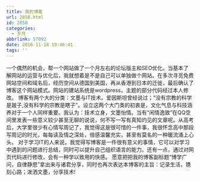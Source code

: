 ```yaml
---
title: 我的博客
url: 2858.html
id: 2858
categories:
  - 岁月
abbrlink: 57092
date: 2016-11-18 19:46:41
tags: ''
---
```


一个偶然的机会，帮一个网站做了一个月左右的论坛版主和SEO优化。当基本了解网站的运营与优化后，我就想着是不是自己可以单独做个网站。在多次寻觅免费网站空间和域名后，经历空间从德国到美国，再从香港到日本的迁徙，最后确认了博客这个网站模式。网站的建站系统是wordpress，主题的部分代码经过本人修改。 博客有两个大的分类：文墨与IT技术。爱因斯坦曾经说过；“没有宗教的科学是跛子,没有科学的宗教是瞎子”。设立这两个大门类的初衷是，文化气息与科技涵养对于一个人同样重要。我认为：技术立身，文墨怡情。当有“闲情逸致”在QQ空间里发表一些意义较少甚至无聊的说说，何不写一写有真知灼见的文章呢。从高考后，大学里很少有心情写周记了，我觉得这是很可惜的一件事，我很怀念高中那段写周记的时光，每每读及情之深处，倍感温馨充实，甚至有莫名的一种暖流涌上心头。 对于学习IT的人来说，我觉得写博客是一件很有意义的事情，它可以对学习中遇到的问题进行总结，同时可以提升自己组织语言的能力。还有一点，通过对网页代码进行修改，会有一种学以致用的快感。 愿意把把我的博客副标题“博学广问，自律静思”拿出来与诸君分享，同时也再次表达本博客的主旨：记录生活，镌刻心路；泼洒文墨，分享技术!